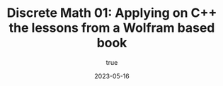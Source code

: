 ---
title: 'Discrete Math 01: Applying on C++ the lessons from a Wolfram based book'
excerpt: 'Introduction to the book and personal observations'
coverImage: "/Discrete01.jpg"
date: '2023-05-16'
author: 
    name: Daniel Alfonso
    picture: "/assets/blog/authors/Daniel.jpeg"
ogImage:
    url:"/Discrete01.jpg"
---